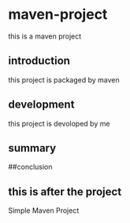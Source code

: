# maven-project
this is a maven project
## introduction
this project is packaged by maven
## development
this project is devoloped by me
## summary

##conclusion
## this is after the project

Simple Maven Project
